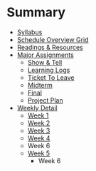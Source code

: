 # Summary

* [Syllabus](README.md)
* [Schedule Overview Grid](schedule_overview_grid.md)
* [Readings & Resources](readings_resources.md)
* [Major Assignments](assignments/assignments.md)
   * [Show & Tell](assignments/show_and_tells.md)
   * [Learning Logs](assignments/learninglogs.md)
   * [Ticket To Leave](assignments/ticket_to_leave.md)
   * [Midterm](assignments/midterm.md)
   * [Final](assignments/final.md)
   * [Project Plan](assignments/project_plan.md)
* [Weekly Detail](weekly_detail/README.md)
   * [Week 1](weekly_detail/week1.md)
   * [Week 2](weekly_detail/week2.md)
   * [Week 3](weekly_detail/week_3.md)
   * [Week 4](weekly_detail/week_4.md)
   * Week 6
   * [Week 5](weekly_detail/week_5.md)
       * Week 6

